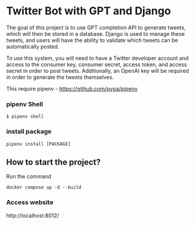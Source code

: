 # Twitter Bot with GPT and Django
The goal of this project is to use GPT completion API to generate tweets, which will then be stored in a database. Django is used to manage these tweets, and users will have the ability to validate which tweets can be automatically posted.

To use this system, you will need to have a Twitter developer account and access to the consumer key, consumer secret, access token, and access secret in order to post tweets. Additionally, an OpenAI key will be required in order to generate the tweets themselves.

This require pipenv - https://github.com/pypa/pipenv

### pipenv Shell
```
$ pipenv shell
```

### install package
```
pipenv install [PACKAGE]
```

## How to start the project?
Run the command
```
docker compose up -d --build
```

### Access website
http://localhost:8012/